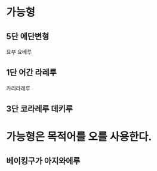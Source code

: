 # 가능형

## 5단 에단변형
요부 요베루


## 1단 어간 라레루
카리라레루

## 3단 코라레루 데키루


# 가능형은 목적어를 오를 사용한다.

## 베이킹구가 아지와에루
